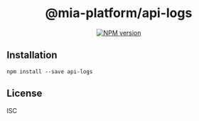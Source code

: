 <div align="center">

# @mia-platform/api-logs

[![NPM version][npmjs-apilogs-svg]][npmjs-apilogs]

</div>


## Installation

```
npm install --save api-logs
```

## License

ISC

[npmjs-apilogs-svg]: https://img.shields.io/npm/v/@mia-platform/api-logs.svg?logo=npm
[npmjs-apilogs]: https://www.npmjs.com/package/@mia-platform/api-logs
